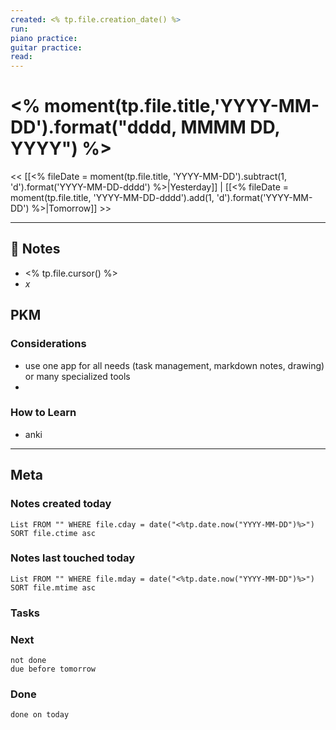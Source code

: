 ```yaml
---
created: <% tp.file.creation_date() %>
run: 
piano practice: 
guitar practice: 
read: 
---
```



# <% moment(tp.file.title,'YYYY-MM-DD').format("dddd, MMMM DD, YYYY") %>

<< [[<% fileDate = moment(tp.file.title, 'YYYY-MM-DD').subtract(1, 'd').format('YYYY-MM-DD-dddd') %>|Yesterday]] | [[<% fileDate = moment(tp.file.title, 'YYYY-MM-DD-dddd').add(1, 'd').format('YYYY-MM-DD') %>|Tomorrow]] >>

---


## 📝 Notes
- <% tp.file.cursor() %>
- $x$ 

## PKM
### Considerations
- use one app for all needs (task management, markdown notes, drawing) or many specialized tools
- 



### How to Learn
- anki

---
## Meta
### Notes created today
```dataview
List FROM "" WHERE file.cday = date("<%tp.date.now("YYYY-MM-DD")%>") SORT file.ctime asc
```

### Notes last touched today
```dataview
List FROM "" WHERE file.mday = date("<%tp.date.now("YYYY-MM-DD")%>") SORT file.mtime asc
```



### Tasks

### Next

```tasks
not done 
due before tomorrow
```

### Done

```tasks
done on today
```
